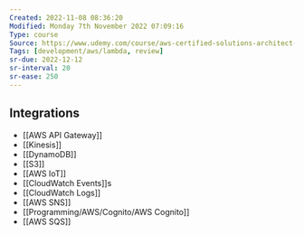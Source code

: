 ```yaml
---
Created: 2022-11-08 08:36:20
Modified: Monday 7th November 2022 07:09:16
Type: course
Source: https://www.udemy.com/course/aws-certified-solutions-architect-associate-saa-c01/?xref=E0Aed11STH4LPUQvCz0GJFABTmM=
Tags: [development/aws/lambda, review]
sr-due: 2022-12-12
sr-interval: 20
sr-ease: 250
---
```


## Integrations 

- [[AWS API Gateway]]
- [[Kinesis]]
- [[DynamoDB]]
- [[S3]]
- [[AWS IoT]]
- [[CloudWatch Events]]s
- [[CloudWatch Logs]]
- [[AWS SNS]]
- [[Programming/AWS/Cognito/AWS Cognito]]
- [[AWS SQS]]
